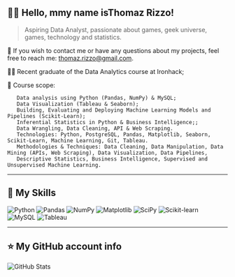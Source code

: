 ## 👨‍💻 Hello, mmy name is<strong>Thomaz Rizzo!</strong>

> Aspiring Data Analyst, passionate about games, geek universe, games, technology and statistics.

💬 If you wish to contact me or have any questions about my projects, feel free to reach me: thomaz.rizzo@gmail.com.

👨‍🎓 Recent graduate of the Data Analytics course at Ironhack;

🚀 Course scope:

       Data analysis using Python (Pandas, NumPy) & MySQL;
       Data Visualization (Tableau & Seaborn);
       Building, Evaluating and Deploying Machine Learning Models and Pipelines (Scikit-Learn);
       Inferential Statistics in Python & Business Intelligence;;
       Data Wrangling, Data Cleaning, API & Web Scraping.
       Technologies: Python, PostgreSQL, Pandas, Matplotlib, Seaborn, Scikit-Learn, Machine Learning, Git, Tableau.
       Methodologies & Techniques: Data Cleaning, Data Manipulation, Data Mining (APIs, Web Scraping), Data Visualization, Data Pipelines, 
       Descriptive Statistics, Business Intelligence, Supervised and Unsupervised Machine Learning.

----

## 🚀 My Skills

![Python](https://img.shields.io/badge/Python-3776AB.svg?style=for-the-badge&logo=Python&logoColor=white)
![Pandas](https://img.shields.io/badge/pandas-150458.svg?style=for-the-badge&logo=pandas&logoColor=white)
![NumPy](https://img.shields.io/badge/NumPy-013243.svg?style=for-the-badge&logo=NumPy&logoColor=white)
![Matplotlib](https://img.shields.io/badge/Matplotlib-%23ffffff.svg?style=for-the-badge&logo=Matplotlib&logoColor=black)
![SciPy](https://img.shields.io/badge/SciPy-8CAAE6.svg?style=for-the-badge&logo=SciPy&logoColor=white)
![Scikit-learn](https://img.shields.io/badge/scikitlearn-F7931E.svg?style=for-the-badge&logo=scikit-learn&logoColor=white)
![MySQL](https://img.shields.io/badge/MySQL-4479A1.svg?style=for-the-badge&logo=MySQL&logoColor=white)
![Tableau](https://img.shields.io/badge/Tableau-E97627.svg?style=for-the-badge&logo=Tableau&logoColor=white)

---

## ⭐ My GitHub account info
![GitHub Stats](https://github-readme-stats.vercel.app/api?username=TBRizzo&show_icons=true)
